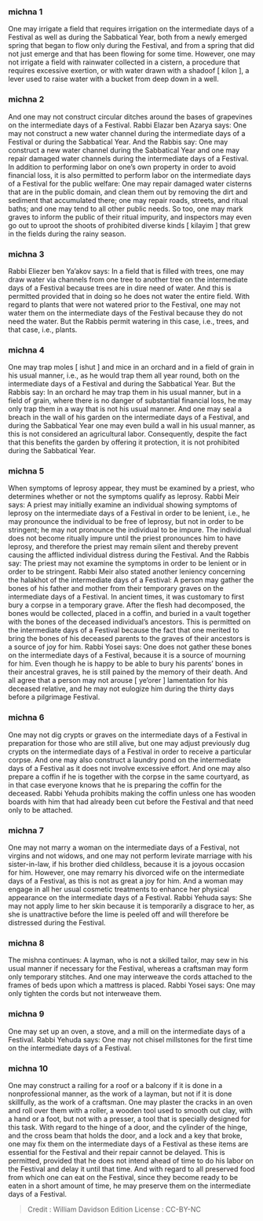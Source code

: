 
### michna 1
One may irrigate a field that requires irrigation on the intermediate days of a Festival as well as during the Sabbatical Year, both from a newly emerged spring that began to flow only during the Festival, and from a spring that did not just emerge and that has been flowing for some time. However, one may not irrigate a field with rainwater collected in a cistern, a procedure that requires excessive exertion, or with water drawn with a shadoof [ kilon ], a lever used to raise water with a bucket from deep down in a well.

### michna 2
And one may not construct circular ditches around the bases of grapevines on the intermediate days of a Festival. Rabbi Elazar ben Azarya says: One may not construct a new water channel during the intermediate days of a Festival or during the Sabbatical Year. And the Rabbis say: One may construct a new water channel during the Sabbatical Year and one may repair damaged water channels during the intermediate days of a Festival. In addition to performing labor on one’s own property in order to avoid financial loss, it is also permitted to perform labor on the intermediate days of a Festival for the public welfare: One may repair damaged water cisterns that are in the public domain, and clean them out by removing the dirt and sediment that accumulated there; one may repair roads, streets, and ritual baths; and one may tend to all other public needs. So too, one may mark graves to inform the public of their ritual impurity, and inspectors may even go out to uproot the shoots of prohibited diverse kinds [ kilayim ] that grew in the fields during the rainy season.

### michna 3
Rabbi Eliezer ben Ya’akov says: In a field that is filled with trees, one may draw water via channels from one tree to another tree on the intermediate days of a Festival because trees are in dire need of water. And this is permitted provided that in doing so he does not water the entire field. With regard to plants that were not watered prior to the Festival, one may not water them on the intermediate days of the Festival because they do not need the water. But the Rabbis permit watering in this case, i.e., trees, and that case, i.e., plants.

### michna 4
One may trap moles [ ishut ] and mice in an orchard and in a field of grain in his usual manner, i.e., as he would trap them all year round, both on the intermediate days of a Festival and during the Sabbatical Year. But the Rabbis say: In an orchard he may trap them in his usual manner, but in a field of grain, where there is no danger of substantial financial loss, he may only trap them in a way that is not his usual manner. And one may seal a breach in the wall of his garden on the intermediate days of a Festival, and during the Sabbatical Year one may even build a wall in his usual manner, as this is not considered an agricultural labor. Consequently, despite the fact that this benefits the garden by offering it protection, it is not prohibited during the Sabbatical Year.

### michna 5
When symptoms of leprosy appear, they must be examined by a priest, who determines whether or not the symptoms qualify as leprosy. Rabbi Meir says: A priest may initially examine an individual showing symptoms of leprosy on the intermediate days of a Festival in order to be lenient, i.e., he may pronounce the individual to be free of leprosy, but not in order to be stringent; he may not pronounce the individual to be impure. The individual does not become ritually impure until the priest pronounces him to have leprosy, and therefore the priest may remain silent and thereby prevent causing the afflicted individual distress during the Festival. And the Rabbis say: The priest may not examine the symptoms in order to be lenient or in order to be stringent. Rabbi Meir also stated another leniency concerning the halakhot of the intermediate days of a Festival: A person may gather the bones of his father and mother from their temporary graves on the intermediate days of a Festival. In ancient times, it was customary to first bury a corpse in a temporary grave. After the flesh had decomposed, the bones would be collected, placed in a coffin, and buried in a vault together with the bones of the deceased individual’s ancestors. This is permitted on the intermediate days of a Festival because the fact that one merited to bring the bones of his deceased parents to the graves of their ancestors is a source of joy for him. Rabbi Yosei says: One does not gather these bones on the intermediate days of a Festival, because it is a source of mourning for him. Even though he is happy to be able to bury his parents’ bones in their ancestral graves, he is still pained by the memory of their death. And all agree that a person may not arouse [ ye’orer ] lamentation for his deceased relative, and he may not eulogize him during the thirty days before a pilgrimage Festival.

### michna 6
One may not dig crypts or graves on the intermediate days of a Festival in preparation for those who are still alive, but one may adjust previously dug crypts on the intermediate days of a Festival in order to receive a particular corpse. And one may also construct a laundry pond on the intermediate days of a Festival as it does not involve excessive effort. And one may also prepare a coffin if he is together with the corpse in the same courtyard, as in that case everyone knows that he is preparing the coffin for the deceased. Rabbi Yehuda prohibits making the coffin unless one has wooden boards with him that had already been cut before the Festival and that need only to be attached.

### michna 7
One may not marry a woman on the intermediate days of a Festival, not virgins and not widows, and one may not perform levirate marriage with his sister-in-law, if his brother died childless, because it is a joyous occasion for him. However, one may remarry his divorced wife on the intermediate days of a Festival, as this is not as great a joy for him. And a woman may engage in all her usual cosmetic treatments to enhance her physical appearance on the intermediate days of a Festival. Rabbi Yehuda says: She may not apply lime to her skin because it is temporarily a disgrace to her, as she is unattractive before the lime is peeled off and will therefore be distressed during the Festival.

### michna 8
The mishna continues: A layman, who is not a skilled tailor, may sew in his usual manner if necessary for the Festival, whereas a craftsman may form only temporary stitches. And one may interweave the cords attached to the frames of beds upon which a mattress is placed. Rabbi Yosei says: One may only tighten the cords but not interweave them.

### michna 9
One may set up an oven, a stove, and a mill on the intermediate days of a Festival. Rabbi Yehuda says: One may not chisel millstones for the first time on the intermediate days of a Festival.

### michna 10
One may construct a railing for a roof or a balcony if it is done in a nonprofessional manner, as the work of a layman, but not if it is done skillfully, as the work of a craftsman. One may plaster the cracks in an oven and roll over them with a roller, a wooden tool used to smooth out clay, with a hand or a foot, but not with a presser, a tool that is specially designed for this task. With regard to the hinge of a door, and the cylinder of the hinge, and the cross beam that holds the door, and a lock and a key that broke, one may fix them on the intermediate days of a Festival as these items are essential for the Festival and their repair cannot be delayed. This is permitted, provided that he does not intend ahead of time to do his labor on the Festival and delay it until that time. And with regard to all preserved food from which one can eat on the Festival, since they become ready to be eaten in a short amount of time, he may preserve them on the intermediate days of a Festival.

>Credit : William Davidson Edition
>License :  CC-BY-NC